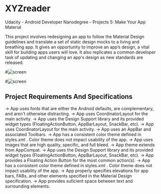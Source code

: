 # XYZreader
Udacity - Android Developer Nanodegree - Projects 5: Make Your App Material

This project involves redesigning an app to follow the Material Design guidelines and translate a set of static design mocks to a 
living and breathing app. It gives an opportunity to improve an app’s design, a vital skill for building apps users will love. 
It also replicates a common developer task of updating and changing an app's design as new standards are released.

#![screen](../master/art/raw_screen1.png)

#![screen](../master/art/raw_screen2.png)

## Project Requirements And Specifications

-> App uses fonts that are either the Android defaults, are complementary, and aren't otherwise distracting.
-> App uses CoordinatorLayout for the main activity.
-> App uses the Design Support library and its provided widget types (FloatingActionButton, AppBarLayout, SnackBar, etc).
-> App uses CoordinatorLayout for the main activity.
-> App uses an AppBar and associated Toolbars.
-> App has a consistent color theme defined in styles.xml . Color theme does not impact usability of the app.
-> App uses images that are high quality, specific, and full bleed.
-> App theme extends from AppCompat.
-> App uses the Design Support library and its provided widget types (FloatingActionButton, AppBarLayout, SnackBar, etc).
-> App provides a Floating Action Button for the most common action(s).
-> App has a consistent color theme defined in styles.xml . Color theme does not impact usability of the app.
-> App properly specifies elevations for app bars, FABs, and other elements specified in the Material Design specification.
-> App provides suficient space between text and surrounding elements.


